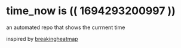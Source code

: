 # time_now is (( 1694293200997 ))

an automated repo that shows the currnent time

inspired by [breakingheatmap](https://github.com/breakingheatmap/breakingheatmap)